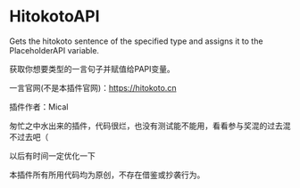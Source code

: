 # HitokotoAPI
Gets the hitokoto sentence of the specified type and assigns it to the PlaceholderAPI variable.

获取你想要类型的一言句子并赋值给PAPI变量。

一言官网(不是本插件官网)：https://hitokoto.cn

插件作者：Mical

匆忙之中水出来的插件，代码很烂，也没有测试能不能用，看看参与奖混的过去混不过去吧（

以后有时间一定优化一下

本插件所有所用代码均为原创，不存在借鉴或抄袭行为。
